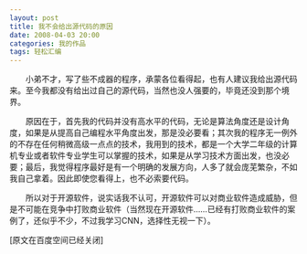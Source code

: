 ```yaml
---
layout: post
title: 我不会给出源代码的原因
date: 2008-04-03 20:00
categories: 我的作品
tags: 轻松汇编
---
```



　　小弟不才，写了些不成器的程序，承蒙各位看得起，也有人建议我给出源代码来。至今我都没有给出过自己的源代码，当然也没人强要的，毕竟还没到那个境界。

<!-- more -->



　　原因在于，首先我的代码并没有高水平的代码，无论是算法角度还是设计角度，如果是从提高自己编程水平角度出发，那是没必要看；其次我的程序无一例外的不存在任何稍微高级一点点的技术，我用到的技术，都是一个大学二年级的计算机专业或者软件专业学生可以掌握的技术，如果是从学习技术方面出发，也没必要；最后，我觉得程序最好是有一个明确的发展方向，人多了就会庞芜繁杂，不如我自己拿着。因此即使您看得上，也不必索要代码。

　　所以对于开源软件，说实话我不认可，开源软件可以对商业软件造成威胁，但是不可能在竞争中打败商业软件（当然现在开源软件……已经有打败商业软件的案例了，还似乎不少，不过我学习CNN，选择性无视一下）。

[原文在百度空间已经关闭]

